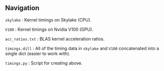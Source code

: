 ## Navigation

`skylake` : Kernel timings on Skylake (CPU).

`V100` : Kernel timings on Nvidia V100 (GPU). 

`acc_ratios.txt` : BLAS kernel acceleration ratios. 

`timings.dill` : All of the timing data in `skylake` and `V100` concatenated into a single dict (easier to work with).

`timings.py` : Script for creating above. 


